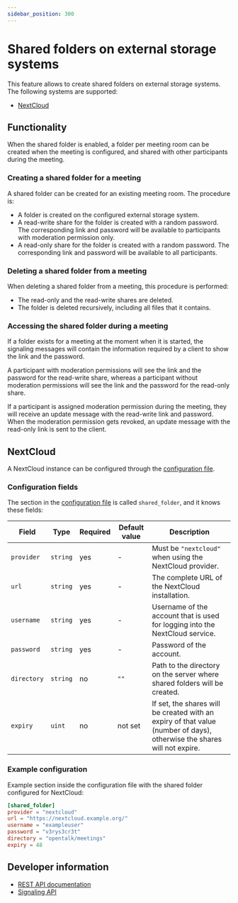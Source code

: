 ```yaml
---
sidebar_position: 300
---
```


# Shared folders on external storage systems

This feature allows to create shared folders on external storage systems. The
following systems are supported:

- [NextCloud](https://nextcloud.com/)

## Functionality

When the shared folder is enabled, a folder per meeting room can be created
when the meeting is configured, and shared with other participants during the
meeting.

### Creating a shared folder for a meeting

A shared folder can be created for an existing meeting room. The procedure is:

- A folder is created on the configured external storage system.
- A read-write share for the folder is created with a random password. The
  corresponding link and password will be available to participants with
  moderation permission only.
- A read-only share for the folder is created with a random password. The
  corresponding link and password will be available to all participants.

### Deleting a shared folder from a meeting

When deleting a shared folder from a meeting, this procedure is performed:

- The read-only and the read-write shares are deleted.
- The folder is deleted recursively, including all files that it contains.

### Accessing the shared folder during a meeting

If a folder exists for a meeting at the moment when it is started, the signaling messages
will contain the information required by a client to show the link and the password.

A participant with moderation permissions will see the link and the password for
the read-write share, whereas a participant without moderation permissions will
see the link and the password for the read-only share.

If a participant is assigned moderation permission during the meeting, they will
receive an update message with the read-write link and password. When the moderation
permission gets revoked, an update message with the read-only link is sent to the
client.

## NextCloud

A NextCloud instance can be configured through the [configuration file](configuration.md).

### Configuration fields

The section in the [configuration file](configuration.md) is called `shared_folder`, and it knows these fields:

| Field       | Type     | Required | Default value | Description                                                                                                             |
| ----------- | -------- | -------- | ------------- | ----------------------------------------------------------------------------------------------------------------------- |
| `provider`  | `string` | yes      | -             | Must be `"nextcloud"` when using the NextCloud provider.                                                                |
| `url`       | `string` | yes      | -             | The complete URL of the NextCloud installation.                                                                         |
| `username`  | `string` | yes      | -             | Username of the account that is used for logging into the NextCloud service.                                            |
| `password`  | `string` | yes      | -             | Password of the account.                                                                                                |
| `directory` | `string` | no       | `""`          | Path to the directory on the server where shared folders will be created.                                               |
| `expiry`    | `uint`   | no       | not set       | If set, the shares will be created with an expiry of that value (number of days), otherwise the shares will not expire. |

### Example configuration

Example section inside the configuration file with the shared folder configured for NextCloud:

```toml
[shared_folder]
provider = "nextcloud"
url = "https://nextcloud.example.org/"
username = "exampleuser"
password = "v3rys3cr3t"
directory = "opentalk/meetings"
expiry = 48
```

## Developer information

- [REST API documentation](https://opentalk.eu/docs/developer/controller/rest/#tag/shared_folder)
- [Signaling API](https://opentalk.eu/docs/developer/controller/signaling/community/shared_folder)

